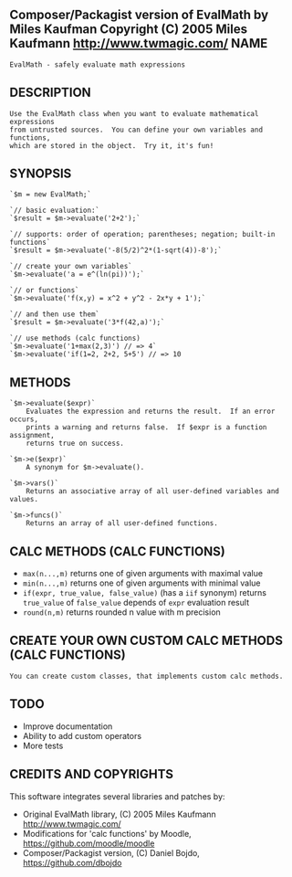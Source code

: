
Composer/Packagist version of EvalMath by Miles Kaufman
Copyright (C) 2005 Miles Kaufmann <http://www.twmagic.com/>
NAME
----
    EvalMath - safely evaluate math expressions
  
DESCRIPTION
-----------
    Use the EvalMath class when you want to evaluate mathematical expressions 
    from untrusted sources.  You can define your own variables and functions,
    which are stored in the object.  Try it, it's fun!
        
SYNOPSIS
--------
    `$m = new EvalMath;`
    
    `// basic evaluation:`
    `$result = $m->evaluate('2+2');`
    
    `// supports: order of operation; parentheses; negation; built-in functions`
    `$result = $m->evaluate('-8(5/2)^2*(1-sqrt(4))-8');`
    
    `// create your own variables`
    `$m->evaluate('a = e^(ln(pi))');`
    
    `// or functions`
    `$m->evaluate('f(x,y) = x^2 + y^2 - 2x*y + 1');`
    
    `// and then use them`
    `$result = $m->evaluate('3*f(42,a)');`
    
    `// use methods (calc functions)
    `$m->evaluate('1+max(2,3)') // => 4`
    `$m->evaluate('if(1=2, 2+2, 5+5') // => 10

METHODS
-------
    `$m->evaluate($expr)`
        Evaluates the expression and returns the result.  If an error occurs,
        prints a warning and returns false.  If $expr is a function assignment,
        returns true on success.
    
    `$m->e($expr)`
        A synonym for $m->evaluate().
    
    `$m->vars()`
        Returns an associative array of all user-defined variables and values.
        
    `$m->funcs()`
        Returns an array of all user-defined functions.
        
CALC METHODS (CALC FUNCTIONS)
-----------------------------

- `max(n...,m)` returns one of given arguments with maximal value
- `min(n...,m)` returns one of given arguments with minimal value
- `if(expr, true_value, false_value)` (has a `iif` synonym) returns `true_value` of `false_value` depends of `expr` evaluation result
- `round(n,m)` returns rounded n value with m precision

CREATE YOUR OWN CUSTOM CALC METHODS (CALC FUNCTIONS)
-----------------------------------------------
    You can create custom classes, that implements custom calc methods.
    
TODO
----
- Improve documentation
- Ability to add custom operators
- More tests

CREDITS AND COPYRIGHTS
----------------------
This software integrates several libraries and patches by:

- Original EvalMath library, (C) 2005 Miles Kaufmann <http://www.twmagic.com/>
- Modifications for 'calc functions' by Moodle, <https://github.com/moodle/moodle>
- Composer/Packagist version, (C) Daniel Bojdo, <https://github.com/dbojdo>
   
